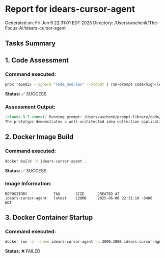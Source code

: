 # Report for idears-cursor-agent
Generated on: Fri Jun  6 22:31:01 EDT 2025
Directory: /Users/wschenk/The-Focus-AI/idears-cursor-agent

## Tasks Summary

## 1. Code Assessment

### Command executed:
```bash
pnpx repomix --ignore "node_modules" --stdout | run-prompt code/high-level-review-consise | tee assessment-consise.md
```

**Status:** ✅ SUCCESS

### Assessment Output:
```markdown
[claude-3.7-sonnet] Running prompt: /Users/wschenk/prompt-library/code/high-level-review-consise.md
The prototype demonstrates a well-architected idea collection application with proper separation of concerns, comprehensive test coverage, Docker configuration for deployment, and thoughtful UI/UX implementation. The developer shows strong skills across full-stack development, with particularly impressive attention to error handling, security considerations, and infrastructure as code principles, making them a highly competent candidate. Rating: 9/10
```

## 2. Docker Image Build

### Command executed:
```bash
docker build -t idears-cursor-agent .
```

**Status:** ✅ SUCCESS

### Image Information:
```
REPOSITORY            TAG       SIZE      CREATED AT
idears-cursor-agent   latest    228MB     2025-06-06 22:31:10 -0400 EDT
```

## 3. Docker Container Startup

### Command executed:
```bash
docker run -d --name idears-cursor-agent -p 3000:3000 idears-cursor-agent
```

**Status:** ❌ FAILED
